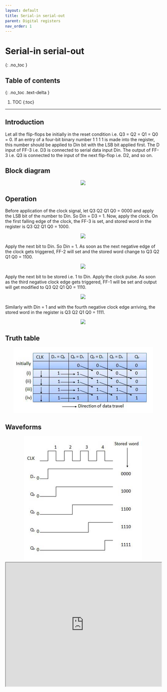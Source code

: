 ```yaml
---
layout: default
title: Serial-in serial-out
parent: Digital registers
nav_order: 1
---
```


# Serial-in serial-out
{: .no_toc }
 

## Table of contents
{: .no_toc .text-delta }

1. TOC
{:toc}

---

## Introduction
 
Let all the flip-flops be initially in the reset condition i.e. Q3 = Q2 = Q1 = Q0 = 0. If an entry of a four-bit binary number 1 1 1 1 is made into the register, this number should be applied to Din bit with the LSB bit applied first. The D input of FF-3 i.e. D3 is connected to serial data input Din. The output of FF-3 i.e. Q3 is connected to the input of the next flip-flop i.e. D2, and so on.

## Block diagram


<div style="text-align:center"><img src="../../assets/images/siso_blockdiagram.jpg" /></div>

## Operation

Before application of the clock signal, let Q3 Q2 Q1 Q0 = 0000 and apply the LSB bit of the number to Din. So Din = D3 = 1. Now, apply the clock. On the first falling edge of the clock, the FF-3 is set, and stored word in the register is Q3 Q2 Q1 Q0 = 1000.

<div style="text-align:center"><img src="../../assets/images/siso_operation1.jpg" /></div>

Apply the next bit to Din. So Din = 1. As soon as the next negative edge of the clock gets triggered, FF-2 will set and the stored word change to Q3 Q2 Q1 Q0 = 1100.

<div style="text-align:center"><img src="../../assets/images/siso_operation2.jpg" /></div>

Apply the next bit to be stored i.e. 1 to Din. Apply the clock pulse. As soon as the third negative clock edge gets triggered, FF-1 will be set and output will get modified to Q3 Q2 Q1 Q0 = 1110.

<div style="text-align:center"><img src="../../assets/images/siso_operation3.jpg" /></div>

Similarly with Din = 1 and with the fourth negative clock edge arriving, the stored word in the register is Q3 Q2 Q1 Q0 = 1111.

<div style="text-align:center"><img src="../../assets/images/siso_operation4.jpg" /></div>

## Truth table
<div style="text-align:center"><img src="../../assets/images/siso_truthtable.jpg" /></div>

## Waveforms
<div style="text-align:center"><img src="../../assets/images/siso_waveform.jpg" /></div>

<iframe width="100%" height="400px" src="https://circuitverse.org/simulator/embed/93866" id="ss_01" scrolling="no" webkitAllowFullScreen mozAllowFullScreen allowFullScreen> </iframe>

